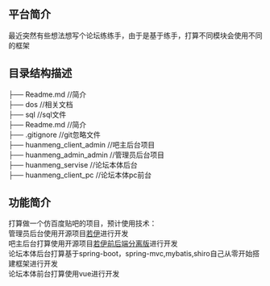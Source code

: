 ## 平台简介

最近突然有些想法想写个论坛练练手，由于是基于练手，打算不同模块会使用不同的框架

## 目录结构描述
 
├── Readme.md                 //简介  
├── dos	                      //相关文档  
├── sql                       //sql文件  
├── Readme.md                 //简介  
├── .gitignore                //git忽略文件  
├── huanmeng_client_admin     //吧主后台项目  
├── huanmeng_admin_admin      //管理员后台项目  
├── huanmeng_servise          //论坛本体后台  
├── huanmeng_client_pc        //论坛本体pc前台  

## 功能简介

打算做一个仿百度贴吧的项目，预计使用技术：  
管理员后台使用开源项目[若伊](https://gitee.com/y_project/RuoYi)进行开发  
吧主后台打算使用开源项目[若伊前后端分离版](https://gitee.com/y_project/RuoYi-Vue)进行开发  
论坛本体后台打算基于spring-boot，spring-mvc,mybatis,shiro自己从零开始搭建框架进行开发  
论坛本体前台打算使用vue进行开发  

